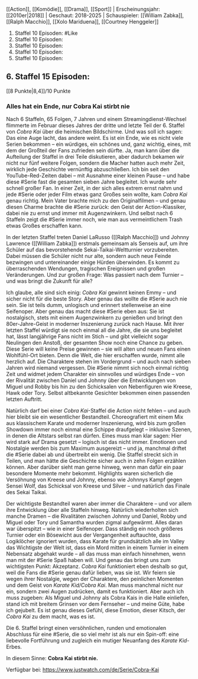 
[[Action]], [[Komödie]], [[Drama]], [[Sport]] | Erscheinungsjahr: [[2010er|2018]] | Geschaut: 2018-2025 | Schauspieler: [[William Zabka]], [[Ralph Macchio]], [[Xolo Mariduena]], [[Courtney Henggeler]]

1. Staffel 10 Episoden: #Like
2. Staffel 10 Episoden:
3. Staffel 10 Episoden:
4. Staffel 10 Episoden:
5. Staffel 10 Episoden:

## 6. Staffel 15 Episoden: 

[[8 Punkte|8,4]]/10 Punkte


### Alles hat ein Ende, nur Cobra Kai stirbt nie

Nach 6 Staffeln, 65 Folgen, 7 Jahren und einem Streamingdienst-Wechsel flimmerte im Februar dieses Jahres der dritte und letzte Teil der 6. Staffel von _Cobra Kai_ über die heimischen Bildschirme. Und was soll ich sagen: Das eine Auge lacht, das andere weint. Es ist ein Ende, wie es nicht viele Serien bekommen – ein würdiges, ein schönes und, ganz wichtig, eines, mit dem der Großteil der Fans zufrieden sein dürfte. Ja, man kann über die Aufteilung der Staffel in drei Teile diskutieren, aber dadurch bekamen wir nicht nur fünf weitere Folgen, sondern die Macher hatten auch mehr Zeit, wirklich jede Geschichte vernünftig abzuschließen. Ich bin seit den YouTube-Red-Zeiten dabei – mit Ausnahme einer kleinen Pause – und habe diese #Serie fast die gesamten sieben Jahre begleitet. Ich wurde sehr schnell großer Fan. In einer Zeit, in der sich alles extrem ernst nahm und jede #Serie oder jeder Film etwas ganz Großes sein wollte, kam _Cobra Kai_ genau richtig. Mein Vater brachte mich zu den Originalfilmen – und genau diesen Charme brachte die #Serie zurück: den Geist der Action-Klassiker, dabei nie zu ernst und immer mit Augenzwinkern. Und selbst nach 6 Staffeln zeigt die #Serie immer noch, wie man aus vermeintlichem Trash etwas Großes erschaffen kann.

In der letzten Staffel treten Daniel LaRusso ([[Ralph Macchio]]) und Johnny Lawrence ([[William Zabka]]) erstmals gemeinsam als Senseis auf, um ihre Schüler auf das bevorstehende Sekai-Taikai-Weltturnier vorzubereiten. Dabei müssen die Schüler nicht nur alte, sondern auch neue Feinde bezwingen und untereinander einige Hürden überwinden. Es kommt zu überraschenden Wendungen, tragischen Ereignissen und großen Veränderungen. Und zur großen Frage: Was passiert nach dem Turnier – und was bringt die Zukunft für alle?

Ich glaube, alle sind sich einig: _Cobra Kai_ gewinnt keinen Emmy – und sicher nicht für die beste Story. Aber genau das wollte die #Serie auch nie sein. Sie ist teils dumm, unlogisch und erinnert stellenweise an eine Seifenoper. Aber genau das macht diese #Serie eben aus: Sie ist nostalgisch, stets mit einem Augenzwinkern zu genießen und bringt den 80er-Jahre-Geist in moderner Inszenierung zurück nach Hause. Mit ihrer letzten Staffel würdigt sie noch einmal all die Jahre, die sie uns begleitet hat, lässt langjährige Fans nicht im Stich – und gibt vielleicht sogar Neulingen den Anstoß, der gesamten Show noch eine Chance zu geben. Diese Serie will keine Preise gewinnen – sie will alten und neuen Fans einen Wohlfühl-Ort bieten. Denn die Welt, die hier erschaffen wurde, nimmt alle herzlich auf. Die Charaktere stehen im Vordergrund – und auch nach sieben Jahren wird niemand vergessen. Die #Serie nimmt sich noch einmal richtig Zeit und widmet jedem Charakter ein sinnvolles und würdiges Ende – von der Rivalität zwischen Daniel und Johnny über die Entwicklungen von Miguel und Robby bis hin zu den Schicksalen von Nebenfiguren wie Kreese, Hawk oder Tory. Selbst altbekannte Gesichter bekommen einen passenden letzten Auftritt.

Natürlich darf bei einer _Cobra Kai_-Staffel die Action nicht fehlen – und auch hier bleibt sie ein wesentlicher Bestandteil. Choreografiert mit einem Mix aus klassischem Karate und moderner Inszenierung, wird bis zum großen Showdown immer noch einmal eine Schippe draufgelegt – inklusive Szenen, in denen die Altstars selbst ran dürfen. Eines muss man klar sagen: Hier wird stark auf Drama gesetzt – logisch ist das nicht immer. Emotionen und Nostalgie werden bis zum Maximum ausgereizt – und ja, manchmal driftet die #Serie dabei ab und übertreibt ein wenig. Die Staffel streckt sich in Teilen, und man hätte die Geschichte sicher auch in zehn Folgen erzählen können. Aber darüber sieht man gerne hinweg, wenn man dafür ein paar besondere Momente mehr bekommt. Highlights waren sicherlich die Versöhnung von Kreese und Johnny, ebenso wie Johnnys Kampf gegen Sensei Wolf, das Schicksal von Kreese und Silver – und natürlich das Finale des Sekai Taikai.

Der wichtigste Bestandteil waren aber immer die Charaktere – und vor allem ihre Entwicklung über alle Staffeln hinweg. Natürlich wiederholten sich manche Dramen – die Rivalitäten zwischen Johnny und Daniel, Robby und Miguel oder Tory und Samantha wurden zigmal aufgewärmt. Alles daran war überspitzt – wie in einer Seifenoper. Dass ständig ein noch größeres Turnier oder ein Bösewicht aus der Vergangenheit auftauchte, dass Logiklöcher ignoriert wurden, dass Karate für grundsätzlich alle im Valley das Wichtigste der Welt ist, dass ein Mord mitten in einem Turnier in einem Nebensatz abgehakt wurde – all das muss man einfach hinnehmen, wenn man mit der #Serie Spaß haben will. Und genau das bringt uns zum wichtigsten Punkt: Akzeptanz. _Cobra Kai_ funktioniert eben deshalb so gut, weil die Fans die #Serie genau dafür lieben, was sie ist. Wir feiern sie wegen ihrer Nostalgie, wegen der Charaktere, den peinlichen Momenten und dem Geist von _Karate Kid/Cobra Kai_. Man muss manchmal nicht nur ein, sondern zwei Augen zudrücken, damit es funktioniert. Aber auch ich muss zugeben: Als Miguel und Johnny als Cobra Kais in die Halle einliefen, stand ich mit breitem Grinsen vor dem Fernseher – und meine Güte, habe ich gejubelt. Es ist genau dieses Gefühl, diese Emotion, dieser Kitsch, der _Cobra Kai_ zu dem macht, was es ist.

Die 6. Staffel bringt einen versöhnlichen, runden und emotionalen Abschluss für eine #Serie, die so viel mehr ist als nur ein Spin-off: eine liebevolle Fortführung und zugleich ein mutiger Neuanfang des _Karate Kid_-Erbes.  

In diesem Sinne: **Cobra Kai stirbt nie.**


Verfügbar bei: https://www.justwatch.com/de/Serie/Cobra-Kai